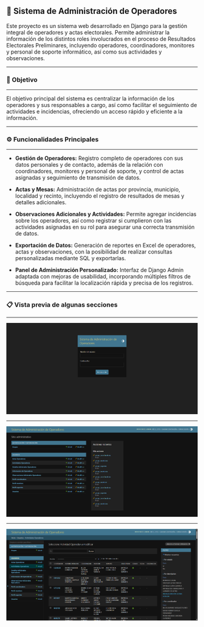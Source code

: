 ## 📝 Sistema de Administración de Operadores

Este proyecto es un sistema web desarrollado en Django para la gestión integral de operadores y actas electorales. Permite administrar la información de los distintos roles involucrados en el proceso de Resultados Electorales Preliminares, incluyendo operadores, coordinadores, monitores y personal de soporte informático, así como sus actividades y observaciones.

---
### 🎯 Objetivo

---
El objetivo principal del sistema es centralizar la información de los operadores y sus responsables a cargo, así como facilitar el seguimiento de actividades e incidencias, ofreciendo un acceso rápido y eficiente a la información.


---
### ⚙️ Funcionalidades Principales
---
- **Gestión de Operadores:** Registro completo de operadores con sus datos personales y de contacto, además de la relación con coordinadores, monitores y personal de soporte, y control de actas asignadas y seguimiento de transmisión de datos.

- **Actas y Mesas:** Administración de actas por provincia, municipio, localidad y recinto, incluyendo el registro de resultados de mesas y detalles adicionales.

- **Observaciones Adicionales y Actividades:** Permite agregar incidencias sobre los operadores, así como registrar si cumplieron con las actividades asignadas en su rol para asegurar una correcta transmisión de datos.

- **Exportación de Datos:** Generación de reportes en Excel de operadores, actas y observaciones, con la posibilidad de realizar consultas personalizadas mediante SQL y exportarlas.
  
- **Panel de Administración Personalizado:** Interfaz de Django Admin adaptada con mejoras de usabilidad, incorporando múltiples filtros de búsqueda para facilitar la localización rápida y precisa de los registros.

---
### 📋 Vista previa de algunas secciones
---

![Vista previa del proyecto](screenshots/vistaPrevia1.png)

---
![Vista previa del proyecto](screenshots/vistaPrevia2.png)

---
![Vista previa del proyecto](screenshots/vistaPrevia3.png)

